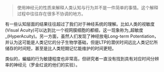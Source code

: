 > 使用神经元的性质来解释人类认知与行为并不是一件简单的事情。这个解释过程中往往存在很多不协调的地方。

有一些认知层面的结果往往超过了我们对于神经系统的理解。比如人类的视敏度(Visual Acuity)可以达到比一个视网膜细胞的都细，这一现象称为_超敏度_(HyperAcuity)。另一方面，虽然人们发现了神经放电Long-term Potentiation，并认为这可能是人类记忆的分子生物学基础，但是LTP的潜伏时间远比人类记忆所储存的时间短，甚至是比人类短期记忆能维护的时间更短。

类似的，蝙蝠的行为敏捷程度也非常高，但研究者一直没有找到具有对应时间分辨率的神经元（罗金红说的他们的实验）。
